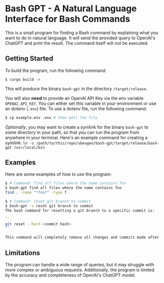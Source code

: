 # Bash GPT - A Natural Language Interface for Bash Commands

This is a small program for finding a Bash command by explaining what you want to do in natural language.
It will send the provided query to OpenAI's ChatGPT and print the result.
The command itself will not be executed.

## Getting Started

To build the program, run the following command:

```
$ cargo build -r
```

This will produce the binary `bash-gpt` in the directory `/target/release`.

You will also **need** to provide an OpenAI API Key via the env variable `OPENAI_API_KEY`. You can either set this variable in your environment or use an dotenv (`.env`) file. To use a dotenv file, run the following command:

```bash
$ cp example.env .env # then edit the file
```

_Optionally_, you may want to create a symlink for the binary `bash-gpt` to some directory in your path, so that you can run the program from anywhere in your terminal. Here's an example command for creating a symlink: `ln -s /path/to/this/repo/sbeugen/bash-gpt/target/release/bash-gpt /usr/local/bin`

## Examples

Here are some examples of how to use the program:

```bash
$ # Command: find all files where the name contains foo
$ bash-gpt find all files where the name contains foo
find . -name "*foo*" -type f

$ # Command: reset git branch to commit
$ bash-gpt -v reset git branch to commit
The bash command for resetting a git branch to a specific commit is:

``
git reset --hard <commit hash>
``

This command will completely remove all changes and commits made after the specified commit and reset the branch to that specific commit. The `--hard` option means that any changes made after the specified commit will be permanently deleted and cannot be recovered. The `<commit hash>` is the unique identifier for the commit you want to reset to.
```

## Limitations

The program can handle a wide range of queries, but it may struggle with more complex or ambiguous requests. Additionally, the program is limited by the accuracy and completeness of OpenAI's ChatGPT model.
